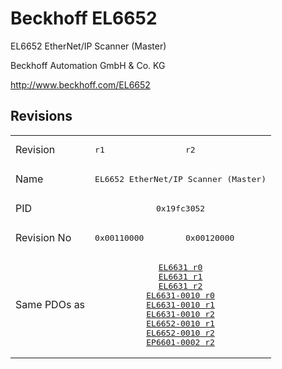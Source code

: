 # Beckhoff EL6652

EL6652 EtherNet/IP Scanner (Master)

Beckhoff Automation GmbH & Co. KG

http://www.beckhoff.com/EL6652

## Revisions
<table>
<tr >
<td>Revision</td>
<td><pre>r1</pre></td>
<td><pre>r2</pre></td>
</tr>
<tr >
<td>Name</td>
<td colspan=2 align="center"><pre>EL6652 EtherNet/IP Scanner (Master)</pre></td>
</tr>
<tr >
<td>PID</td>
<td colspan=2 align="center"><pre>0x19fc3052</pre></td>
</tr>
<tr >
<td>Revision No</td>
<td><pre>0x00110000</pre></td>
<td><pre>0x00120000</pre></td>
</tr>
<tr >
<td>Same PDOs as</td>
<td colspan=2 align="center"><pre><a href="EL6631">EL6631 r0</a><br/><a href="EL6631">EL6631 r1</a><br/><a href="EL6631">EL6631 r2</a><br/><a href="EL6631-0010">EL6631-0010 r0</a><br/><a href="EL6631-0010">EL6631-0010 r1</a><br/><a href="EL6631-0010">EL6631-0010 r2</a><br/><a href="EL6652-0010">EL6652-0010 r1</a><br/><a href="EL6652-0010">EL6652-0010 r2</a><br/><a href="EP6601-0002">EP6601-0002 r2</a></pre></td>
</tr>
</table>

